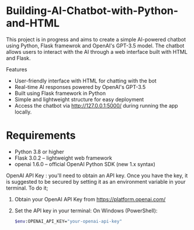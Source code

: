 # Building-AI-Chatbot-with-Python-and-HTML
This project is in progress and aims to create a simple AI-powered chatbot using Python, Flask framewrok and OpenAI's GPT-3.5 model. The chatbot allows users to interact with the AI through a web interface built with HTML and Flask.

Features
- User-friendly interface with HTML for chatting with the bot
- Real-time AI responses powered by OpenAI's GPT-3.5
- Built using Flask framework in Python
- Simple and lightweight structure for easy deployment
- Access the chatbot via http://127.0.0.1:5000/ during running the app locally.
  

# Requirements
- Python 3.8 or higher  
- Flask 3.0.2 – lightweight web framework  
- openai 1.6.0 – official OpenAI Python SDK (new 1.x syntax)  



OpenAI API Key : you'll need to obtain an API key. Once you have the key, it is suggested to be secured by setting it as an environment variable in your terminal. To do it;

1. Obtain your OpenAI API Key from https://platform.openai.com/
   
2. Set the API key in your terminal:
   On Windows (PowerShell):
     ```bash
     $env:OPENAI_API_KEY="your-openai-api-key"
  


